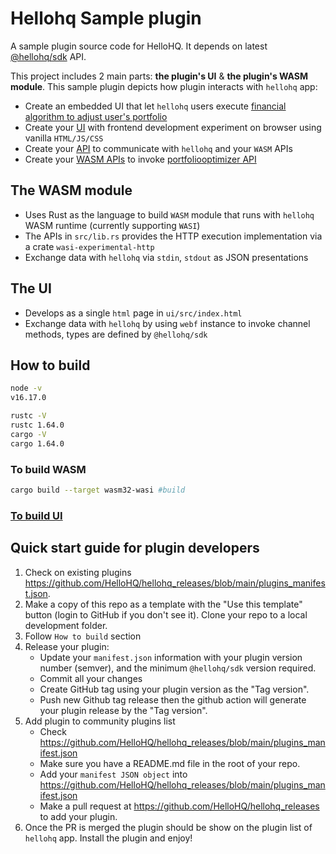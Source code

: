 # Hellohq Sample plugin

A sample plugin source code for HelloHQ. It depends on latest [@hellohq/sdk](https://www.npmjs.com/package/@hellohq/sdk) API.

This project includes 2 main parts: **the plugin's UI** & **the plugin's WASM module**.
This sample plugin depicts how plugin interacts with `hellohq` app:

- Create an embedded UI that let `hellohq` users execute [financial algorithm to adjust user's portfolio](https://docs.portfoliooptimizer.io/index.html#post-/portfolio/construction/investable)
- Create your [UI](ui/src/index.html) with frontend development experiment on browser using vanilla `HTML/JS/CSS`
- Create your [API](ui/src/main.ts) to communicate with `hellohq` and your `WASM` APIs
- Create your [WASM APIs](src/lib.rs) to invoke [portfoliooptimizer API](https://api.portfoliooptimizer.io/v1/portfolio/construction/investable)

## The WASM module

- Uses Rust as the language to build `WASM` module that runs with `hellohq` WASM runtime (currently supporting `WASI`)
- The APIs in `src/lib.rs` provides the HTTP execution implementation via a crate `wasi-experimental-http`
- Exchange data with `hellohq` via `stdin`, `stdout` as JSON presentations



## The UI
- Develops as a single `html` page in `ui/src/index.html`
- Exchange data with `hellohq` by using `webf` instance to invoke channel methods, types are defined by `@hellohq/sdk`


## How to build

```sh
node -v
v16.17.0
```

```sh
rustc -V
rustc 1.64.0
cargo -V
cargo 1.64.0
```

### To build WASM

```bash
cargo build --target wasm32-wasi #build
```

### [To build UI](./ui/README.md)

## Quick start guide for plugin developers

1. Check on existing plugins https://github.com/HelloHQ/hellohq_releases/blob/main/plugins_manifest.json.
2. Make a copy of this repo as a template with the "Use this template" button (login to GitHub if you don't see it).
Clone your repo to a local development folder.
3. Follow `How to build` section
4. Release your plugin:
   - Update your `manifest.json` information with your plugin version number (semver), and the minimum `@hellohq/sdk` version required.
   - Commit all your changes
   - Create GitHub tag using your plugin version as the "Tag version".
   - Push new Github tag release then the github action will generate your plugin release by the "Tag version".
5. Add plugin to community plugins list
   - Check https://github.com/HelloHQ/hellohq_releases/blob/main/plugins_manifest.json
   - Make sure you have a README.md file in the root of your repo.
   - Add your `manifest JSON object` into https://github.com/HelloHQ/hellohq_releases/blob/main/plugins_manifest.json
   - Make a pull request at https://github.com/HelloHQ/hellohq_releases to add your plugin.
6. Once the PR is merged the plugin should be show on the plugin list of `hellohq` app. Install the plugin and enjoy!